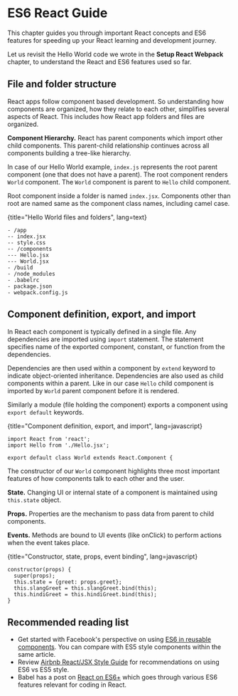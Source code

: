 # ES6 React Guide

This chapter guides you through important React concepts and ES6 features
for speeding up your React learning and development journey.

Let us revisit the Hello World code we wrote in the **Setup React Webpack** chapter, to understand
the React and ES6 features used so far.

## File and folder structure

React apps follow component based development. So understanding how components are organized,
how they relate to each other, simplifies several aspects of React. This includes how
React app folders and files are organized.

**Component Hierarchy.** React has parent components which import other child components.
This parent-child relationship continues across all components building a tree-like hierarchy.

In case of our Hello World example, ```index.js``` represents
the root parent component (one that does not have a parent).
The root component renders ```World``` component.
The ```World``` component is parent to ```Hello``` child component.

Root component inside a folder is named ```index.jsx```. Components other than root are
named same as the component class names, including camel case.

{title="Hello World files and folders", lang=text}
~~~~~~~
- /app
-- index.jsx
-- style.css
-- /components
--- Hello.jsx
--- World.jsx
- /build
- /node_modules
- .babelrc
- package.json
- webpack.config.js
~~~~~~~

## Component definition, export, and import

In React each component is typically defined in a single file. Any dependencies are
imported using ```import``` statement. The statement specifies name of the exported
component, constant, or function from the dependencies.

Dependencies are then used within a component by ```extend``` keyword to indicate
object-oriented inheritance. Dependencies are also used as child components
within a parent. Like in our case ```Hello``` child component is imported
by ```World``` parent component before it is rendered.

Similarly a module (file holding the component) exports a component
using ```export default``` keywords.

{title="Component definition, export, and import", lang=javascript}
~~~~~~~
import React from 'react';
import Hello from './Hello.jsx';

export default class World extends React.Component {
~~~~~~~

The constructor of our ```World``` component highlights three most important
features of how components talk to each other and the user.

**State.** Changing UI or internal state of a component is maintained using ```this.state```
object.

**Props.** Properties are the mechanism to pass data from parent to child components.

**Events.** Methods are bound to UI events (like onClick) to perform actions when the
event takes place.

{title="Constructor, state, props, event binding", lang=javascript}
~~~~~~~
constructor(props) {
  super(props);
  this.state = {greet: props.greet};
  this.slangGreet = this.slangGreet.bind(this);
  this.hindiGreet = this.hindiGreet.bind(this);
}
~~~~~~~


## Recommended reading list

- Get started with Facebook's perspective on using [ES6 in reusable components][1]. You can compare with ES5 style components within the same article.
- Review [Airbnb React/JSX Style Guide][2] for recommendations on using ES6 vs ES5 style.
- Babel has a post on [React on ES6+][3] which goes through various ES6 features relevant for coding in React.


[1]: https://facebook.github.io/react/docs/reusable-components.html#es6-classes
[2]: https://github.com/airbnb/javascript/tree/master/react
[3]: https://babeljs.io/blog/2015/06/07/react-on-es6-plus
